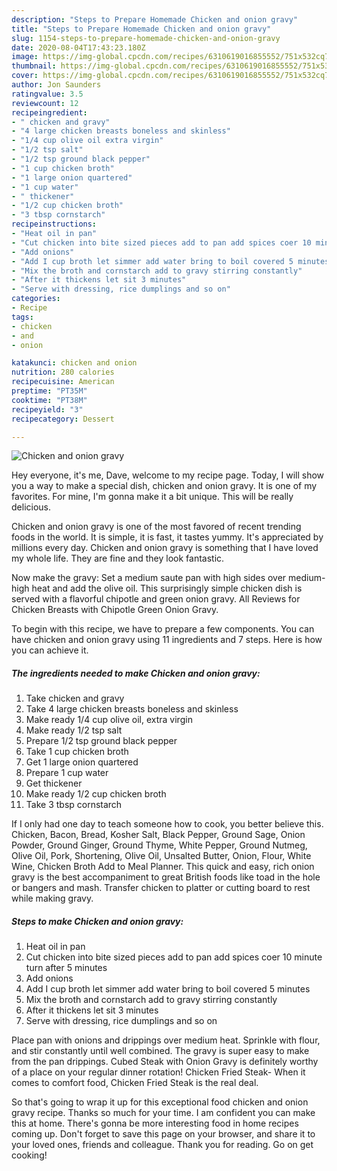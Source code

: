 ```yaml
---
description: "Steps to Prepare Homemade Chicken and onion gravy"
title: "Steps to Prepare Homemade Chicken and onion gravy"
slug: 1154-steps-to-prepare-homemade-chicken-and-onion-gravy
date: 2020-08-04T17:43:23.180Z
image: https://img-global.cpcdn.com/recipes/6310619016855552/751x532cq70/chicken-and-onion-gravy-recipe-main-photo.jpg
thumbnail: https://img-global.cpcdn.com/recipes/6310619016855552/751x532cq70/chicken-and-onion-gravy-recipe-main-photo.jpg
cover: https://img-global.cpcdn.com/recipes/6310619016855552/751x532cq70/chicken-and-onion-gravy-recipe-main-photo.jpg
author: Jon Saunders
ratingvalue: 3.5
reviewcount: 12
recipeingredient:
- " chicken and gravy"
- "4 large chicken breasts boneless and skinless"
- "1/4 cup olive oil extra virgin"
- "1/2 tsp salt"
- "1/2 tsp ground black pepper"
- "1 cup chicken broth"
- "1 large onion quartered"
- "1 cup water"
- " thickener"
- "1/2 cup chicken broth"
- "3 tbsp cornstarch"
recipeinstructions:
- "Heat oil in pan"
- "Cut chicken into bite sized pieces add to pan add spices coer 10 minute turn after 5 minutes"
- "Add onions"
- "Add I cup broth let simmer add water bring to boil covered 5 minutes"
- "Mix the broth and cornstarch add to gravy stirring constantly"
- "After it thickens let sit 3 minutes"
- "Serve with dressing, rice dumplings and so on"
categories:
- Recipe
tags:
- chicken
- and
- onion

katakunci: chicken and onion 
nutrition: 280 calories
recipecuisine: American
preptime: "PT35M"
cooktime: "PT38M"
recipeyield: "3"
recipecategory: Dessert

---
```



![Chicken and onion gravy](https://img-global.cpcdn.com/recipes/6310619016855552/751x532cq70/chicken-and-onion-gravy-recipe-main-photo.jpg)

Hey everyone, it's me, Dave, welcome to my recipe page. Today, I will show you a way to make a special dish, chicken and onion gravy. It is one of my favorites. For mine, I'm gonna make it a bit unique. This will be really delicious.

Chicken and onion gravy is one of the most favored of recent trending foods in the world. It is simple, it is fast, it tastes yummy. It's appreciated by millions every day. Chicken and onion gravy is something that I have loved my whole life. They are fine and they look fantastic.

Now make the gravy: Set a medium saute pan with high sides over medium-high heat and add the olive oil. This surprisingly simple chicken dish is served with a flavorful chipotle and green onion gravy. All Reviews for Chicken Breasts with Chipotle Green Onion Gravy.


To begin with this recipe, we have to prepare a few components. You can have chicken and onion gravy using 11 ingredients and 7 steps. Here is how you can achieve it.

<!--inarticleads1-->

##### The ingredients needed to make Chicken and onion gravy:

1. Take  chicken and gravy
1. Take 4 large chicken breasts boneless and skinless
1. Make ready 1/4 cup olive oil, extra virgin
1. Make ready 1/2 tsp salt
1. Prepare 1/2 tsp ground black pepper
1. Take 1 cup chicken broth
1. Get 1 large onion quartered
1. Prepare 1 cup water
1. Get  thickener
1. Make ready 1/2 cup chicken broth
1. Take 3 tbsp cornstarch


If I only had one day to teach someone how to cook, you better believe this. Chicken, Bacon, Bread, Kosher Salt, Black Pepper, Ground Sage, Onion Powder, Ground Ginger, Ground Thyme, White Pepper, Ground Nutmeg, Olive Oil, Pork, Shortening, Olive Oil, Unsalted Butter, Onion, Flour, White Wine, Chicken Broth Add to Meal Planner. This quick and easy, rich onion gravy is the best accompaniment to great British foods like toad in the hole or bangers and mash. Transfer chicken to platter or cutting board to rest while making gravy. 

<!--inarticleads2-->

##### Steps to make Chicken and onion gravy:

1. Heat oil in pan
1. Cut chicken into bite sized pieces add to pan add spices coer 10 minute turn after 5 minutes
1. Add onions
1. Add I cup broth let simmer add water bring to boil covered 5 minutes
1. Mix the broth and cornstarch add to gravy stirring constantly
1. After it thickens let sit 3 minutes
1. Serve with dressing, rice dumplings and so on


Place pan with onions and drippings over medium heat. Sprinkle with flour, and stir constantly until well combined. The gravy is super easy to make from the pan drippings. Cubed Steak with Onion Gravy is definitely worthy of a place on your regular dinner rotation! Chicken Fried Steak- When it comes to comfort food, Chicken Fried Steak is the real deal. 

So that's going to wrap it up for this exceptional food chicken and onion gravy recipe. Thanks so much for your time. I am confident you can make this at home. There's gonna be more interesting food in home recipes coming up. Don't forget to save this page on your browser, and share it to your loved ones, friends and colleague. Thank you for reading. Go on get cooking!
